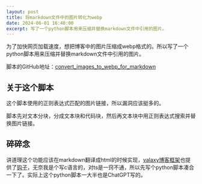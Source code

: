 ```yaml
---
layout: post
title: 将markdown文件中的图片转化为webp
date: 2024-06-01 16:40:00
excerpt: 写了一个python脚本用来压缩并替换markdown文件中引用的图片。
---
```


为了加快网页加载速度，想把博客中的图片压缩成webp格式的。所以写了一个python脚本用来压缩并替换markdown文件中引用的图片。

脚本的GitHub地址：[convert_images_to_webp_for_markdown](https://github.com/Huffer342-WSH/convert_images_to_webp_for_markdown)


## 关于这个脚本

这个脚本使用的正则表达式匹配的图片链接，所以漏洞应该挺多的。

脚本先对文本分块，分成文本块和代码块，然后再文本块中用正则表达式搜索并替换图片链接。

## 碎碎念

讲道理这个功能应该在markdown翻译成html的时候实现，[valaxy博客框架](https://valaxy.site/)也提供了[钩子](https://valaxy.site/guide/custom/hooks)，无奈我是个写c语言的，对ts是一窍不通，所以先写个python脚本凑合一下了。实际上这个python脚本一大半也是ChatGPT写的。

